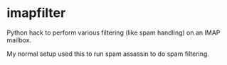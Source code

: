 imapfilter
==========

Python hack to perform various filtering (like spam handling) on an IMAP mailbox.

My normal setup used this to run spam assassin to do spam filtering.
